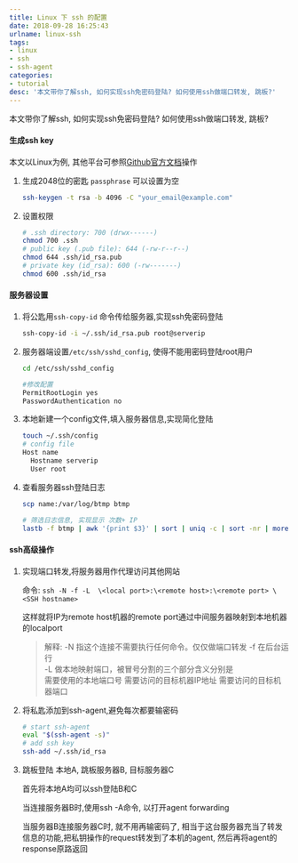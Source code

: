```yaml
---
title: Linux 下 ssh 的配置
date: 2018-09-28 16:25:43
urlname: linux-ssh
tags:
- linux
- ssh
- ssh-agent
categories:
- tutorial
desc: '本文带你了解ssh, 如何实现ssh免密码登陆? 如何使用ssh做端口转发, 跳板?'
---
```


本文带你了解ssh, 如何实现ssh免密码登陆? 如何使用ssh做端口转发, 跳板?

<!--more-->

#### 生成ssh key

本文以Linux为例, 其他平台可参照[Github官方文档](https://help.github.com/en/github/authenticating-to-github/generating-a-new-ssh-key-and-adding-it-to-the-ssh-agent)操作

1. 生成2048位的密匙 `passphrase` 可以设置为空

   ``` bash
   ssh-keygen -t rsa -b 4096 -C "your_email@example.com"
   ```

2. 设置权限

   ``` bash
   # .ssh directory: 700 (drwx------)
   chmod 700 .ssh
   # public key (.pub file): 644 (-rw-r--r--)
   chmod 644 .ssh/id_rsa.pub
   # private key (id_rsa): 600 (-rw-------)
   chmod 600 .ssh/id_rsa
   ```

#### 服务器设置

1. 将公匙用`ssh-copy-id` 命令传给服务器,实现ssh免密码登陆

   ``` bash
   ssh-copy-id -i ~/.ssh/id_rsa.pub root@serverip
   ```

2. 服务器端设置`/etc/ssh/sshd_config`, 使得不能用密码登陆root用户

   ``` bash
   cd /etc/ssh/sshd_config

   #修改配置
   PermitRootLogin yes
   PasswordAuthentication no
   ```

3. 本地新建一个config文件,填入服务器信息,实现简化登陆

   ``` bash
   touch ~/.ssh/config
   # config file
   Host name
     Hostname serverip
     User root
   ```

4. 查看服务器ssh登陆日志

   ``` bash
   scp name:/var/log/btmp btmp

   # 筛选日志信息, 实现显示 次数+ IP
   lastb -f btmp | awk '{print $3}' | sort | uniq -c | sort -nr | more
   ```

#### ssh高级操作

1. 实现端口转发,将服务器用作代理访问其他网站

   命令: `ssh -N -f -L  \<local port>:\<remote host>:\<remote port> \<SSH hostname>`

   这样就将IP为remote host机器的remote port通过中间服务器映射到本地机器的localport

   > 解释:
   > -N 指这个连接不需要执行任何命令。仅仅做端口转发
   > -f 在后台运行  
   > -L 做本地映射端口，被冒号分割的三个部分含义分别是  
   > 需要使用的本地端口号
   > ​需要访问的目标机器IP地址
   > 需要访问的目标机器端口

2. 将私匙添加到ssh-agent,避免每次都要输密码

   ``` bash
   # start ssh-agent
   eval "$(ssh-agent -s)"
   # add ssh key
   ssh-add ~/.ssh/id_rsa
   ```

3. 跳板登陆
   本地A, 跳板服务器B, 目标服务器C

   首先将本地A均可以ssh登陆B和C

   当连接服务器B时,使用ssh -A命令,  以打开agent forwarding

   当服务器B连接服务器C时, 就不用再输密码了, 相当于这台服务器充当了转发信息的功能,把私钥操作的request转发到了本机的agent, 然后再将agent的response原路返回
